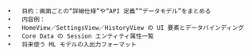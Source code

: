 	•	目的：画面ごとの“詳細仕様”や“API 定義”“データモデル”をまとめる
	•	内容例：
	•	HomeView／SettingsView／HistoryView の UI 要素とデータバインディング
	•	Core Data の Session エンティティ属性一覧
	•	将来使う ML モデルの入出力フォーマット
